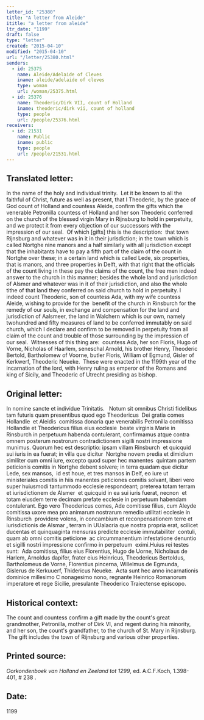 ```yaml
---
letter_id: "25380"
title: "A letter from Aleide"
ititle: "a letter from aleide"
ltr_date: "1199"
draft: false
type: "letter"
created: "2015-04-10"
modified: "2015-04-10"
url: "/letter/25380.html"
senders:
  - id: 25375
    name: Aleide/Adelaide of Cleves
    iname: aleide/adelaide of cleves
    type: woman
    url: /woman/25375.html
  - id: 25376
    name: Theoderic/Dirk VII, count of Holland
    iname: theoderic/dirk vii, count of holland
    type: people
    url: /people/25376.html
receivers:
  - id: 21531
    name: Public
    iname: public
    type: people
    url: /people/21531.html
---
```

<h2> Translated letter:</h2><p class="Bodytext51">In the name of the holy and individual trinity.&nbsp; Let it be known to all the faithful of Christ, future as well as present, that I Theoderic, by the grace of God count of Holland and countess Aleide, confirm the gifts which the venerable Petronilla countess of Holland and her son Theoderic conferred on the church of the blessed virgin Mary in Rijnsburg to hold in perpetuity, and we protect it from every objection of our successors with the impression of our seal.&nbsp; Of which [gifts] this is the description:&nbsp; that town Rijnsburg and whatever was in it in their jurisdiction; in the town which is called Nortghe nine manors and a half similarly with all jurisdiction except that the inhabitants have to pay a fifth part of the claim of the count in Nortghe over these; in a certain land which is called Lede, six properties, that is manors, and three properties in Delft, with that right that the officials of the count living in these pay the claims of the count, the free men indeed answer to the church in this manner; besides the whole land and jurisdiction of Alsmer and whatever was in it of their jurisdiction, and also the whole tithe of that land they conferred on said church to hold in perpetuity. I indeed count Theoderic, son of countess Ada, with my wife countess Aleide, wishing to provide for the&nbsp; benefit of the church in Rinsburch for the remedy of our souls, in exchange and compensation for the land and jurisdiction of Aalsmeer, the land in Walchern which is our own, namely twohundred and fifty measures of land to be conferred immutably on said church, which I declare and confirm to be removed in perpetuity from all claim of the count and trouble of those surrounding by the impression of our seal.&nbsp; Witnesses of this thing are:&nbsp; countess Ada, her son Floris, Hugo of Vorne, Nicholas of Haarlem, seneschal Arnold, his brother Henry, Theoderic Bertold, Bartholomew of Voorne, butler Floris, William of Egmund, Gisler of Kerkwerf, Theoderic Neueke.&nbsp; These were enacted in the 1199th year of the incarnation of the lord, with Henry ruling as emperor of the Romans and king of Sicily, and Theoderic of Utrecht presiding as bishop.</p><h2 class="mt-4"> Original letter:</h2><p class="Bodytext51">In nomine sancte et individue Trinitatis.&nbsp;&nbsp; Notum sit omnibus Christi fidelibus tam futuris quam presentibus quod ego Theodericus&nbsp; Dei gratia comes&nbsp; Hollandie&nbsp; et Aleidis&nbsp; comitissa donaria que venerabilis Petronilla comitissa Hollandie et Theodericus filius eius ecclesie&nbsp; beate virginis Marie in Rinsburch in perpetuum habenda contulerant, confirmamus atque contra omnem posterum nostrorum contradictionem sigilli nostri impressione munimus. Quorum hec est descriptio: ipsam villam Rinsburch&nbsp; et quicquid sui iuris in ea fuerat; in villa que dicitur&nbsp; Nortghe novem predia et dimidium similiter cum omni iure, excepto quod super hec manentes&nbsp; quintam partem peticionis comitis in Nortghe debent solvere; in terra quadam que dicitur Lede, sex mansos,&nbsp; id est houe, et tres mansos in Delf, eo iure ut ministeriales comitis in hiis manentes peticiones comitis solvant, liberi vero super huiusmodi tantummodo ecclesie respondeant; preterea totam terram et iurisdictionem de Alsmer&nbsp; et quicquid in ea sui iuris fuerat, necnon&nbsp; et totam eiusdem terre decimam prefate ecclesie in perpetuum habendam contulerant. Ego vero Theodericus comes, Ade comitisse filius, cum Aleyde co­mitissa uxore mea pro animarum nostrarum remedio utilitati ecclesie in Rinsburch&nbsp; providere volens, in concambium et reconpensationem terre et iurisdictionis de Alsmar , terram in UUalacria que nostra propria erat, scilicet ducentas et quinquaginta mensuras predicte ecclesie immutabiliter&nbsp; contuli, quam ab omni comitis peticione&nbsp; ac circummanentium infestatione denuntio et sigilli nostri impressione confirmo in perpetuum&nbsp; eximi.Huius rei testes sunt:&nbsp; Ada comitissa, filius eius Florentius, Hugo de Uorne, Nicholaus de Harlem, Arnoldus dapifer, frater eius Heinricus, Theodericus Bertoldus, Bartholomeus de Vorne, Florentius pincerna, Willelmus de Egmunda, Gislerus de Kerkuuerf, Thidericus Neueke.&nbsp; Acta sunt hec anno incarnationis dominice millesimo C nonagesimo nono, regnante Heinrico Romanorum imperatore et rege Sicilie, presulante Theoderico Traiectense episcopo.</p><h2 class="mt-4"> Historical context:</h2><p>The count and countess confirm a gift made by the count's great grandmother, Petronilla, mother of Dirk VI, and regent during his minority, and her son, the count's grandfather, to the church of St. Mary in Rijnsburg. &nbsp;The gift includes the town of Rijnsburg and various other properties.</p><h2 class="mt-4"> Printed source:</h2><p class="Bodytext51"><i>Oorkondenboek van Holland en Zeeland tot 1299</i>, ed. A.C.F.Koch,&nbsp;1.398-401, # 238 .&nbsp;</p><h2 class="mt-4"> Date:</h2>1199